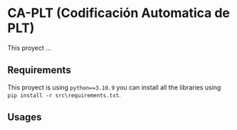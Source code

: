 # CA-PLT (Codificación Automatica de PLT)

This proyect ...


## Requirements
This proyect is using `python==3.10.9` you can install all the libraries using `pip install -r src\requirements.txt`.

## Usages


